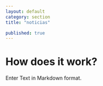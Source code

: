 ```yaml
---
layout: default
category: section
title: "noticias"

published: true
---
```


# How does it work?

Enter Text in Markdown format.
